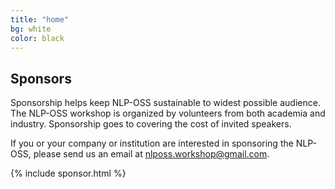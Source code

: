 ```yaml
---
title: "home"
bg: white
color: black
---
```


## Sponsors

Sponsorship helps keep NLP-OSS sustainable to widest possible audience. The NLP-OSS workshop is organized by volunteers from both academia and industry. Sponsorship goes to covering the cost of invited speakers. 

If you or your company or institution are interested in sponsoring the NLP-OSS, please send us an email at nlposs.workshop@gmail.com. 


{% include sponsor.html %}
